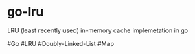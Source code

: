 # go-lru
LRU (least recently used) in-memory cache implemetation in go

#Go #LRU #Doubly-Linked-List #Map
